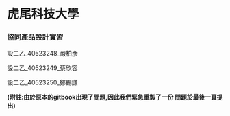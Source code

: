 # **虎尾科技大學**

### 協同產品設計實習



設二乙\_40523248\_嚴柏彥

設二乙\_40523249\_蔡欣容

設二乙\_40523250\_鄭錫謙

**\(附註:由於原本的gitbook出現了問題,因此我們緊急重製了一份 問題於最後一頁提出\)**

